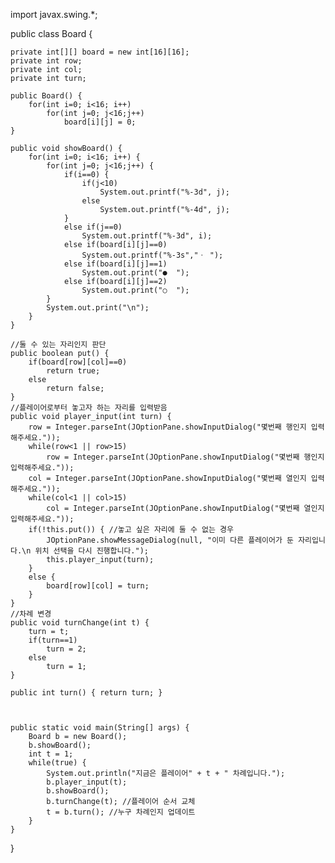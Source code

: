 import javax.swing.*;

public class Board {

	private int[][] board = new int[16][16];
    private int row;
	private int col;
	private int turn;	
	
	public Board() {
		for(int i=0; i<16; i++) 
			for(int j=0; j<16;j++) 
				board[i][j] = 0;
	}
	
	public void showBoard() {
		for(int i=0; i<16; i++) { 
			for(int j=0; j<16;j++) {
				if(i==0) { 
					if(j<10)
						System.out.printf("%-3d", j);
					else
						System.out.printf("%-4d", j);
				}
				else if(j==0)
					System.out.printf("%-3d", i);
				else if(board[i][j]==0)
					System.out.printf("%-3s","ㆍ "); 
				else if(board[i][j]==1)
					System.out.print("●  ");
				else if(board[i][j]==2)
					System.out.print("○  ");
			}
			System.out.print("\n");
		}
	}

	//둘 수 있는 자리인지 판단
	public boolean put() {
		if(board[row][col]==0) 
			return true;
		else
			return false;
	}
	//플레이어로부터 놓고자 하는 자리를 입력받음
	public void player_input(int turn) {
		row = Integer.parseInt(JOptionPane.showInputDialog("몇번째 행인지 입력해주세요."));
		while(row<1 || row>15)
			row = Integer.parseInt(JOptionPane.showInputDialog("몇번째 행인지 입력해주세요."));
		col = Integer.parseInt(JOptionPane.showInputDialog("몇번째 열인지 입력해주세요."));
		while(col<1 || col>15)
			col = Integer.parseInt(JOptionPane.showInputDialog("몇번째 열인지 입력해주세요."));
		if(!this.put()) { //놓고 싶은 자리에 둘 수 없는 경우
			JOptionPane.showMessageDialog(null, "이미 다른 플레이어가 둔 자리입니다.\n 위치 선택을 다시 진행합니다.");
			this.player_input(turn);
		}
		else {
			board[row][col] = turn;
		}
	}
	//차례 변경
	public void turnChange(int t) {
		turn = t;
		if(turn==1)
			turn = 2;
		else
			turn = 1;
	}

	public int turn() { return turn; }



	public static void main(String[] args) {
		Board b = new Board();
		b.showBoard();
		int t = 1;
		while(true) {
			System.out.println("지금은 플레이어" + t + " 차례입니다.");
			b.player_input(t);
			b.showBoard();
			b.turnChange(t); //플레이어 순서 교체
			t = b.turn(); //누구 차례인지 업데이트
		}
	}
}
